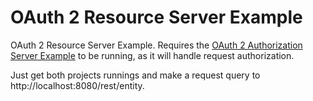 # OAuth 2 Resource Server Example

OAuth 2 Resource Server Example. Requires the [OAuth 2 Authorization Server Example](https://github.com/Bernardo-MG/oauth-authorization-server-example) to be running, as it will handle request authorization.

Just get both projects runnings and make a request query to http://localhost:8080/rest/entity.
